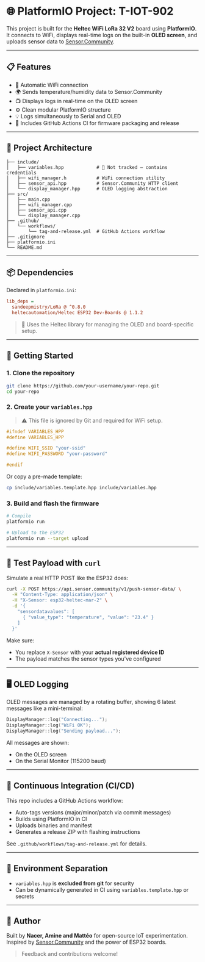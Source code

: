 # 🌐 PlatformIO Project: T-IOT-902

This project is built for the **Heltec WiFi LoRa 32 V2** board using **PlatformIO**.  
It connects to WiFi, displays real-time logs on the built-in **OLED screen**, and uploads sensor data to [Sensor.Community](https://sensor.community/).

---

## 📋 Features

-  📡 Automatic WiFi connection
-  🌍 Sends temperature/humidity data to Sensor.Community
-  📺 Displays logs in real-time on the OLED screen
-  ⚙️ Clean modular PlatformIO structure
-  💡 Logs simultaneously to Serial and OLED
-  🔄 Includes GitHub Actions CI for firmware packaging and release

---

## 🧱 Project Architecture

```
├── include/
│   ├── variables.hpp            # 🔐 Not tracked – contains credentials
│   ├── wifi_manager.h           # WiFi connection utility
│   ├── sensor_api.hpp           # Sensor.Community HTTP client
│   └── display_manager.hpp      # OLED logging abstraction
├── src/
│   ├── main.cpp
│   ├── wifi_manager.cpp
│   ├── sensor_api.cpp
│   └── display_manager.cpp
├── .github/
│   └── workflows/
│       └── tag-and-release.yml  # GitHub Actions workflow
├── .gitignore
├── platformio.ini
└── README.md
```

---

## 📦 Dependencies

Declared in `platformio.ini`:

```ini
lib_deps =
  sandeepmistry/LoRa @ ^0.8.0
  heltecautomation/Heltec ESP32 Dev-Boards @ 1.1.2
```

> 🧠 Uses the Heltec library for managing the OLED and board-specific setup.

---

## 🔧 Getting Started

### 1. Clone the repository

```bash
git clone https://github.com/your-username/your-repo.git
cd your-repo
```

### 2. Create your `variables.hpp`

> ⚠️ This file is ignored by Git and required for WiFi setup.

```cpp
#ifndef VARIABLES_HPP
#define VARIABLES_HPP

#define WIFI_SSID "your-ssid"
#define WIFI_PASSWORD "your-password"

#endif
```

Or copy a pre-made template:

```bash
cp include/variables.template.hpp include/variables.hpp
```

### 3. Build and flash the firmware

```bash
# Compile
platformio run

# Upload to the ESP32
platformio run --target upload
```

---

## 🧪 Test Payload with `curl`

Simulate a real HTTP POST like the ESP32 does:

```bash
curl -X POST https://api.sensor.community/v1/push-sensor-data/ \
  -H "Content-Type: application/json" \
  -H "X-Sensor: esp32-heltec-mar-2" \
  -d '{
    "sensordatavalues": [
      { "value_type": "temperature", "value": "23.4" }
    ]
  }'
```

Make sure:

-  You replace `X-Sensor` with your **actual registered device ID**
-  The payload matches the sensor types you've configured

---

## 🖥️ OLED Logging

OLED messages are managed by a rotating buffer, showing 6 latest messages like a mini-terminal:

```cpp
DisplayManager::log("Connecting...");
DisplayManager::log("WiFi OK");
DisplayManager::log("Sending payload...");
```

All messages are shown:

-  On the OLED screen
-  On the Serial Monitor (115200 baud)

---

## 🔄 Continuous Integration (CI/CD)

This repo includes a GitHub Actions workflow:

-  Auto-tags versions (major/minor/patch via commit messages)
-  Builds using PlatformIO in CI
-  Uploads binaries and manifest
-  Generates a release ZIP with flashing instructions

See `.github/workflows/tag-and-release.yml` for details.

---

## 🔐 Environment Separation

-  `variables.hpp` is **excluded from git** for security
-  Can be dynamically generated in CI using `variables.template.hpp` or secrets

---

## 🙋 Author

Built by **Nacer, Amine and Mattéo** for open-source IoT experimentation.  
Inspired by [Sensor.Community](https://sensor.community/) and the power of ESP32 boards.

> Feedback and contributions welcome!
